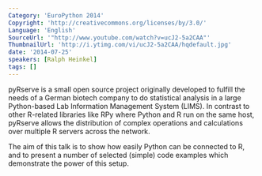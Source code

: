 ```yaml
---
Category: 'EuroPython 2014'
Copyright: 'http://creativecommons.org/licenses/by/3.0/'
Language: 'English'
SourceUrl: '"http://www.youtube.com/watch?v=ucJ2-5a2CAA"'
ThumbnailUrl: 'http://i.ytimg.com/vi/ucJ2-5a2CAA/hqdefault.jpg'
date: '2014-07-25'
speakers: [Ralph Heinkel]
tags: []
---
```

pyRserve is a small open source project originally developed to fulfill the needs of a German biotech company to do statistical analysis in a large Python-based Lab Information Management System (LIMS). In contrast to other R-related libraries like RPy where Python and R run on the same host, pyRserve allows the distribution of complex operations and calculations over multiple R servers across the network. 

The aim of this talk is to show how easily Python can be connected to R, and to present a number of selected (simple) code examples which demonstrate the power of this setup.